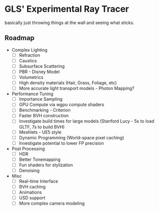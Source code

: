 # GLS' Experimental Ray Tracer

basically just throwing things at the wall and seeing what sticks.

## Roadmap

- Complex Lighting
  - [ ] Refraction
  - [ ] Caustics
  - [ ] Subsurface Scattering
  - [ ] PBR - Disney Model
  - [ ] Volumetrics
  - [ ] High density materials (Hair, Grass, Foliage, etc)
  - [ ] More accurate light transport models - Photon Mapping?
- Performance Tuning
  - [ ] Importance Sampling
  - [ ] GPU Compute via wgpu compute shaders
  - [ ] Benchmarking - Criterion
  - [ ] Faster BVH construction
  - [ ] Investigate build times for large models (Stanford Lucy - 5s to load GLTF, 7s to build BVH)
  - [ ] Meshlets - UE5 style
  - [ ] Dynamic Programming (World-space pixel caching)
  - [ ] Investigate potential to lower FP precision
- Post Processing
  - [ ] HDR
  - [ ] Better Tonemapping
  - [ ] Fun shaders for stylization
  - [ ] Denoising
- Misc
  - [ ] Real-time Interface
  - [ ] BVH caching
  - [ ] Animations
  - [ ] USD support
  - [ ] More complex camera modeling
